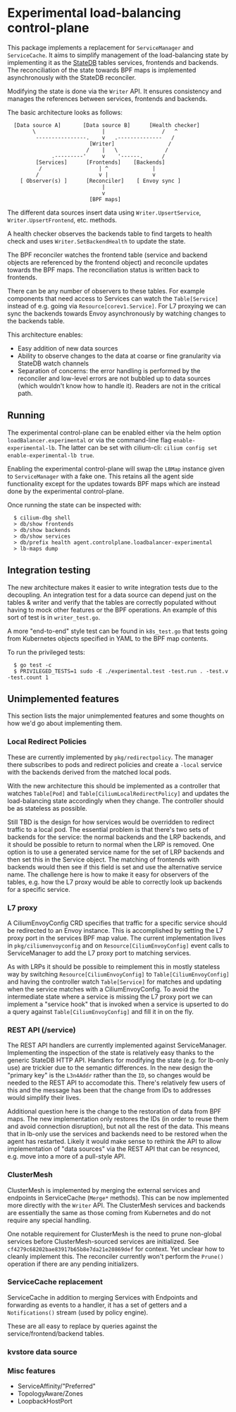 # Experimental load-balancing control-plane

This package implements a replacement for `ServiceManager` and `ServiceCache`. It aims to simplify
management of the load-balancing state by implementing it as the [StateDB](https://github.com/cilium/statedb) tables services, frontends
and backends. The reconciliation of the state towards BPF maps is implemented asynchronously with the
StateDB reconciler. 

Modifying the state is done via the `Writer` API. It ensures consistency and manages the references between
services, frontends and backends.

The basic architecture looks as follows:
```
  [Data source A]       [Data source B]      [Health checker]    
        \                     |                  /   ^     
         ----------------.    v   .--------------   /
                          [Writer]                 /
                         /    |   \               /
              .---------'     v    '------.      /
         [Services]      [Frontends]    [Backends]
          /                  | ^              |
         /                   v |              v
    [ Observer(s) ]      [Reconciler]    [ Envoy sync ]
                              |
                              v
                          [BPF maps]
```
The different data sources insert data using `Writer.UpsertService`, `Writer.UpsertFrontend`, etc. methods.

A health checker observes the backends table to find targets to health check and uses
`Writer.SetBackendHealth` to update the state.

The BPF reconciler watches the frontend table (service and backend objects are referenced by
the frontend object) and reconcile updates towards the BPF maps. The reconciliation status is
written back to frontends.

There can be any number of observers to these tables. For example components that need access
to Services can watch the `Table[Service]` instead of e.g. going via `Resource[corev1.Service]`.
For L7 proxying we can sync the backends towards Envoy asynchronously by watching changes to
the backends table.

This architecture enables: 
- Easy addition of new data sources 
- Ability to observe changes to the data at coarse or fine granularity via StateDB watch channels
- Separation of concerns: the error handling is performed by the reconciler and low-level errors are
  not bubbled up to data sources (which wouldn't know how to handle it). Readers are not in the
  critical path.

## Running

The experimental control-plane can be enabled either via the helm option
`loadBalancer.experimental` or via the command-line flag `enable-experimental-lb`. The latter
can be set with cilium-cli: `cilium config set enable-experimental-lb true`.

Enabling the experimental control-plane will swap the `LBMap` instance given to `ServiceManager`
with a fake one. This retains all the agent side functionality except for the updates towards
BPF maps which are instead done by the experimental control-plane.

Once running the state can be inspected with:
```
  $ cilium-dbg shell 
  > db/show frontends
  > db/show backends
  > db/show services
  > db/prefix health agent.controlplane.loadbalancer-experimental
  > lb-maps dump
```
## Integration testing

The new architecture makes it easier to write integration tests due to the decoupling. An
integration test for a data source can depend just on the tables & writer and verify that the
tables are correctly populated without having to mock other features or the BPF operations. An
example of this sort of test is in `writer_test.go`.

A more "end-to-end" style test can be found in `k8s_test.go` that tests going from Kubernetes
objects specified in YAML to the BPF map contents.

To run the privileged tests:
```
  $ go test -c
  $ PRIVILEGED_TESTS=1 sudo -E ./experimental.test -test.run . -test.v -test.count 1
```
## Unimplemented features

This section lists the major unimplemented features and some thoughts on how we'd go about
implementing them.

### Local Redirect Policies

These are currently implemented by `pkg/redirectpolicy`. The manager there subscribes to pods
and redirect policies and create a `-local` service with the backends derived from the matched
local pods.

With the new architecture this should be implemented as a controller that watches `Table[Pod]`
and `Table[CiliumLocalRedirectPolicy]` and updates the load-balancing state accordingly when
they change.  The controller should be as stateless as possible.

Still TBD is the design for how services would be overridden to redirect traffic to a local pod.
The essential problem is that there's two sets of backends for the service: the normal backends
and the LRP backends, and it should be possible to return to normal when the LRP is removed.
One option is to use a generated service name for the set of LRP backends and then set this in
the Service object.  The matching of frontends with backends would then see if this field is
set and use the alternative service name. The challenge here is how to make it easy for observers
of the tables, e.g. how the L7 proxy would be able to correctly look up backends for a specific
service.

### L7 proxy

A CiliumEnvoyConfig CRD specifies that traffic for a specific service should be redirected to
an Envoy instance. This is accomplished by setting the L7 proxy port in the services BPF map
value. The current implementation lives in `pkg/ciliumenvoyconfig` and on `Resource[CiliumEnvoyConfig]`
event calls to ServiceManager to add the L7 proxy port to matching services.

As with LRPs it should be possible to reimplement this in mostly stateless way by switching
`Resource[CiliumEnvoyConfig]` to `Table[CiliumEnvoyConfig]` and having the controller watch
`Table[Service]` for matches and updating when the service matches with a CiliumEnvoyConfig. To avoid
the intermediate state where a service is missing the L7 proxy port we can implement a "service
hook" that is invoked when a service is upserted to do a query against `Table[CiliumEnvoyConfig]`
and fill it in on the fly.

### REST API (/service)

The REST API handlers are currently implemented against ServiceManager. Implementing the inspection
of the state is relatively easy thanks to the generic StateDB HTTP API. Handlers for modifying the
state (e.g. for lb-only use) are trickier due to the semantic differences. In the new design the
"primary key" is the `L3n4Addr` rather than the `ID`, so changes would be needed to the REST API to
accomodate this. There's relatively few users of this and the message has been that the change from
IDs to addresses would simplify their lives.

Additional question here is the change to the restoration of data from BPF maps. The new implementation
only restores the IDs (in order to reuse them and avoid connection disruption), but not all the rest of
the data. This means that in lb-only use the services and backends need to be restored when the agent has
restarted. Likely it would make sense to rethink the API to allow implementation of "data sources" via
the REST API that can be resynced, e.g. move into a more of a pull-style API.

### ClusterMesh

ClusterMesh is implemented by merging the external services and endpoints in ServiceCache
(`Merge*` methods). This can be now implemented more directly with the `Writer` API. The 
ClusterMesh services and backends are essentially the same as those coming from Kubernetes
and do not require any special handling.

One notable requirement for ClusterMesh is the need to prune non-global services before
ClusterMesh-sourced services are initialized. See `cf4279c68202bae83917b65b8e7da21e20869def`
for context. Yet unclear how to cleanly implement this. The reconciler currently won't
perform the `Prune()` operation if there are any pending initializers.

### ServiceCache replacement

ServiceCache in addition to merging Services with Endpoints and forwarding as events to a
handler, it has a set of getters and a `Notifications()` stream (used by policy engine).

These are all easy to replace by queries against the service/frontend/backend tables.

### kvstore data source

### Misc features

- ServiceAffinity/"Preferred"
- TopologyAware/Zones
- LoopbackHostPort
